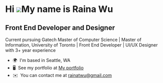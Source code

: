 Hi ![](https://user-images.githubusercontent.com/18350557/176309783-0785949b-9127-417c-8b55-ab5a4333674e.gif)My name is Raina Wu
================================================================================================================================

Front End Developer and Designer
--------------------------------

Current pursuing Gatech Master of Computer Science | Master of Information, University of Toronto | Front End Developer | UI/UX Designer with 3+ year experience

* 🌍  I'm based in Seattle, WA
* 🖥️  See my portfolio at [My portfolio](http://rainatwu.net)
* ✉️  You can contact me at [rainatwu@gmail.com](mailto:rainatwu@gmail.com)

